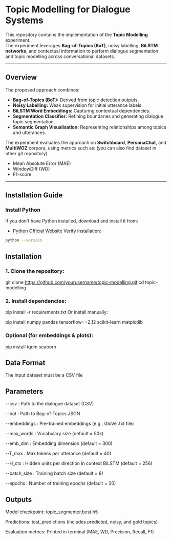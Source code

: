 
# Topic Modelling for Dialogue Systems

This repository contains the implementation of the **Topic Modelling** experiment.  
The experiment leverages **Bag-of-Topics (BoT)**, noisy labelling, **BiLSTM networks**, and contextual information to perform dialogue segmentation and topic modelling across conversational datasets.

---

## Overview
The proposed approach combines:
- **Bag-of-Topics (BoT):** Derived from topic detection outputs.  
- **Noisy Labelling:** Weak supervision for initial utterance labels.  
- **BiLSTM Word Embeddings:** Capturing contextual dependencies.  
- **Segmentation Classifier:** Refining boundaries and generating dialogue topic segmentation.  
- **Semantic Graph Visualisation:** Representing relationships among topics and utterances.

The experiment evaluates the approach on **Switchboard**, **PersonaChat**, and **MultiWOZ** corpora, using metrics such as: (you can also find dataset in other git repository)
- Mean Absolute Error (MAE)  
- WindowDiff (WD)  
- F1-score  

---

## Installation Guide

### Install Python
If you don't have Python installed, download and install it from:
- [Python Official Website](https://www.python.org/downloads/)
Verify installation:
```sh
python --version
```
## Installation
### 1. Clone the repository:
   git clone https://github.com/yourusername/topic-modelling.git
cd topic-modelling
### 2. Install dependencies:
   pip install -r requirements.txt
   Or install manually:

pip install numpy pandas tensorflow==2.12 scikit-learn matplotlib


### Optional (for embeddings & plots):

pip install tqdm seaborn

  ## Data Format
The input dataset must be a CSV file

## Parameters

--csv : Path to the dialogue dataset (CSV)

--bot : Path to Bag-of-Topics JSON

--embeddings : Pre-trained embeddings (e.g., GloVe .txt file)

--max_words : Vocabulary size (default = 50k)

--emb_dim : Embedding dimension (default = 300)

--T_max : Max tokens per utterance (default = 40)

--H_ctx : Hidden units per direction in context BiLSTM (default = 256)

--batch_size : Training batch size (default = 8)

--epochs : Number of training epochs (default = 30)

## Outputs

Model checkpoint: topic_segmenter.best.h5

Predictions: test_predictions (includes predicted, noisy, and gold topics)

Evaluation metrics: Printed in terminal (MAE, WD, Precision, Recall, F1)
